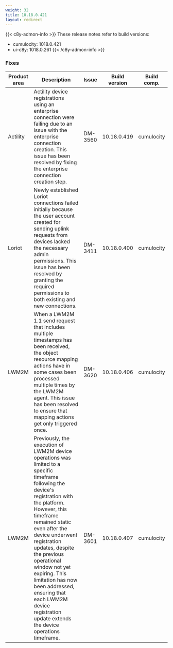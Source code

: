 ```yaml
---
weight: 32
title: 10.18.0.421
layout: redirect
---
```


{{< c8y-admon-info >}}
These release notes refer to build versions:
- cumulocity: 1018.0.421
- ui-c8y: 1018.0.261
{{< /c8y-admon-info >}}


### Fixes

<table>
<colgroup>
<col style="width: 15%;">
<col style="width:50%;">
<col style="width: 10%;">
<col style="width: 12%;">
<col style="width: 13%;">
</colgroup>
<thead><tr>
<th>
Product area</th>
<th>
Description</th>
<th>
Issue</th>
<th>
Build version</th>
<th>Build comp.</th>
</tr>
</thead><tbody>

<tr>
<td>Actility</td>
<td>Actility device registrations using an enterprise connection were failing due to an issue with the enterprise connection creation. This issue has been resolved by fixing the enterprise connection creation step.</td>
<td>DM-3560</td>
<td>10.18.0.419</td>
<td>cumulocity</td>
</tr>

<tr>
<td>Loriot</td>
<td>Newly established Loriot connections failed initially because the user account created for sending uplink requests from devices lacked the necessary admin permissions. This issue has been resolved by granting the required permissions to both existing and new connections.</td>
<td>DM-3411</td>
<td>10.18.0.400</td>
<td>cumulocity</td>
</tr>

<tr>
<td>LWM2M</td>
<td>When a LWM2M 1.1 send request that includes multiple timestamps has been received, the object resource mapping actions have in some cases been processed multiple times by the LWM2M agent. This issue has been resolved to ensure that mapping actions get only triggered once.</td>
<td>DM-3620</td>
<td>10.18.0.406</td>
<td>cumulocity</td>
</tr>

<tr>
<td>LWM2M</td>
<td>Previously, the execution of LWM2M device operations was limited to a specific timeframe following the device's registration with the platform.
However, this timeframe remained static even after the device underwent registration updates, despite the previous operational window not yet expiring.
This limitation has now been addressed, ensuring that each LWM2M device registration update extends the device operations timeframe.</td>
<td>DM-3601</td>
<td>10.18.0.407</td>
<td>cumulocity</td>
</tr>

</tbody></table>
